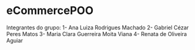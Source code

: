 # eCommercePOO

Integrantes do grupo:
1- Ana Luiza Rodrigues Machado
2- Gabriel Cézar Peres Matos 
3- Maria Clara Guerreira Moita Viana 
4- Renata de Oliveira Aguiar
